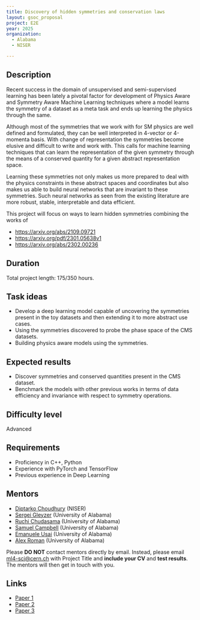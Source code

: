 ```yaml
---
title: Discovery of hidden symmetries and conservation laws
layout: gsoc_proposal
project: E2E
year: 2025
organization:
  - Alabama
  - NISER

---
```


## Description
Recent success in the domain of unsupervised and semi-supervised learning has been lately a pivotal factor for development of Physics Aware and Symmetry Aware Machine Learning techniques where a model learns the symmetry of a dataset as a meta task and ends up learning the physics through the same.

Although most of the symmetries that we work with for SM physics are well defined and formulated, they can be well interpreted in 4-vector or 4-momenta basis. With change of representation the symmetries become elusive and difficult to write and work with. This calls for machine learning techniques that can learn the representation of the given symmetry through the means of a conserved quantity for a given abstract representation space.

Learning these symmetries not only makes us more prepared to deal with the physics constraints in these abstract spaces and coordinates but also makes us able to build neural networks that are invariant to these symmetries. Such neural networks as seen from the existing literature are more robust, stable, interpretable and data efficient.

This project will focus on ways to learn hidden symmetries combining the works of
* https://arxiv.org/abs/2109.09721
* https://arxiv.org/pdf/2301.05638v1 
* https://arxiv.org/abs/2302.00236

## Duration
Total project length: 175/350 hours.

## Task ideas
  * Develop a deep learning model capable of uncovering the symmetries present in the toy datasets and then extending it to more abstract use cases.
  * Using the symmetries discovered to probe the phase space of the CMS datasets.
  * Building physics aware models using the symmetries.

## Expected results
  * Discover symmetries and conserved quantities present in the CMS dataset.
  * Benchmark the models with other previous works in terms of data efficiency and invariance with respect to symmetry operations.

## Difficulty level
Advanced

## Requirements
* Proficiency in C++, Python
* Experience with PyTorch and TensorFlow
* Previous experience in Deep Learning

<!-- ## Test
Please use [this link](https://docs.google.com/document/d/1QuG0Ho3pWsJGMx0fG969aBNfgPg-cDxU9w33ZuDEBng/edit?usp=sharing) to access the test for this project. -->

## Mentors
  * [Diptarko Choudhury](mailto:ml4-sci@cern.ch) (NISER)
  * [Sergei Gleyzer](mailto:ml4-sci@cern.ch) (University of Alabama)
  * [Ruchi Chudasama](mailto:ml4-sci@cern.ch) (University of Alabama)
  * [Samuel Campbell](mailto:ml4-sci@cern.ch) (University of Alabama)
  * [Emanuele Usai](mailto:ml4-sci@cern.ch) (University of Alabama)
  * [Alex Roman](mailto:ml4-sci@cern.ch) (University of Alabama)

Please **DO NOT** contact mentors directly by email. Instead, please email [ml4-sci@cern.ch](mailto:ml4-sci@cern.ch) with Project Title and **include your CV** and **test results**. The mentors will then get in touch with you.

## Links
  * [Paper 1](https://arxiv.org/abs/2109.09721)
  * [Paper 2](https://arxiv.org/pdf/2301.05638v1)
  * [Paper 3](https://arxiv.org/abs/2302.00236)
